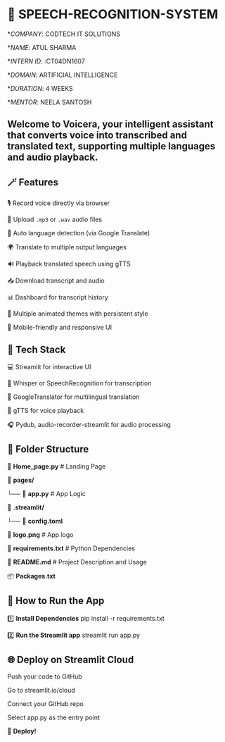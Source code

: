 # 🎤 SPEECH-RECOGNITION-SYSTEM

**COMPANY*: CODTECH IT SOLUTIONS

**NAME*: ATUL SHARMA 

**INTERN ID*: :CT04DN1607 

**DOMAIN*: ARTIFICIAL INTELLIGENCE

**DURATION*: 4 WEEKS

**MENTOR*: NEELA SANTOSH


## Welcome to Voicera, your intelligent assistant that converts voice into transcribed and translated text, supporting multiple languages and audio playback. 

## 🪄 Features

 🎙️ Record voice directly via browser
 
 📁 Upload `.mp3` or `.wav` audio files
 
 🧠 Auto language detection (via Google Translate)
 
 🌍 Translate to multiple output languages
 
 🔊 Playback translated speech using gTTS
 
 📥 Download transcript and audio
 
 📊 Dashboard for transcript history
 
 🎨 Multiple animated themes with persistent style
 
 📱 Mobile-friendly and responsive UI


## 🧠 Tech Stack

💻 Streamlit for interactive UI

📨 Whisper or SpeechRecognition for transcription

🔄 GoogleTranslator for multilingual translation

📢 gTTS for voice playback

🎧 Pydub, audio-recorder-streamlit for audio processing




## 📂 Folder Structure


📜 **Home_page.py**             # Landing Page

📰 **pages/**
   
   └── 📝 **app.py**            # App Logic

 🔮 **.streamlit/**
  
   └── 📎 **config.toml**

🔖 **logo.png**                 # App logo

🎼 **requirements.txt**         # Python Dependencies

📓 **README.md**                # Project Description and Usage

📦 **Packages.txt**


## 📱 How to Run the App

1️⃣ **Install Dependencies**
pip install -r requirements.txt

2️⃣ **Run the Streamlit app**
streamlit run app.py


## 🌐 Deploy on Streamlit Cloud

Push your code to GitHub

Go to streamlit.io/cloud

Connect your GitHub repo

Select app.py as the entry point

🚀 **Deploy!**
